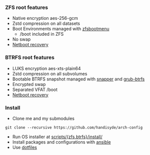 ### ZFS root features

- Native encryption aes-256-gcm
- Zstd compression on all datasets
- Boot Environments managed with [zfsbootmenu](https://zfsbootmenu.org/)
  - /boot included in ZFS
- No swap
- [Netboot recovery](https://eoli3n.github.io/archlinux/2020/04/25/recovery.html)

### BTRFS root features

- LUKS encryption aes-xts-plain64
- Zstd compression on all subvolumes
- Bootable BTRFS snapshot managed with [snapper](https://github.com/openSUSE/snapper) and [grub-btrfs](https://github.com/Antynea/grub-btrfs)
- Encrypted swap
- Separated VFAT /boot
- [Netboot recovery](https://eoli3n.github.io/archlinux/2020/04/25/recovery.html)

### Install

- Clone me and my submodules
```
git clone --recursive https://github.com/handisyde/arch-config
```
- Run OS installer at [scripts/{zfs,btrfs}/install/](scripts/)
- Install packages and configurations with [ansible](ansible/)
- Use [dotfiles](https://github.com/eoli3n/dotfiles)
